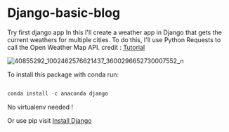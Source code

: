 # Django-basic-blog
Try first django app 
In this I'll create a weather app in Django that gets the current weathers for multiple cities.
To do this, I'll use Python Requests to call the Open Weather Map API.
credit : [Tutorial ](https://www.youtube.com/watch?v=v7xjdXWZafY)


![40855292_1002462576621437_3600296652730007552_n](https://user-images.githubusercontent.com/35966401/44999569-171b4b80-afe0-11e8-983e-186746e48acd.png)

To install this package with conda run:
```py

conda install -c anaconda django 
```
No virtualenv needed ! 

Or use pip visit [Install Django]( https://docs.djangoproject.com/en/2.1/howto/windows/ )
